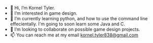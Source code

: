 - 👋 Hi, I’m Kornel Tyler.
- 👀 I’m interested in game design.
- 🌱 I’m currently learning python, and how to use the command line effecientally. I'm going to soon learn some Java and C.
- 💞️ I’m looking to collaborate on possible game design projects.
- 📫 You can reach me at my email kornel.tyler838@gmail.com

<!---
korneltyler/korneltyler is a ✨ special ✨ repository because its `README.md` (this file) appears on your GitHub profile.
You can click the Preview link to take a look at your changes.
--->

